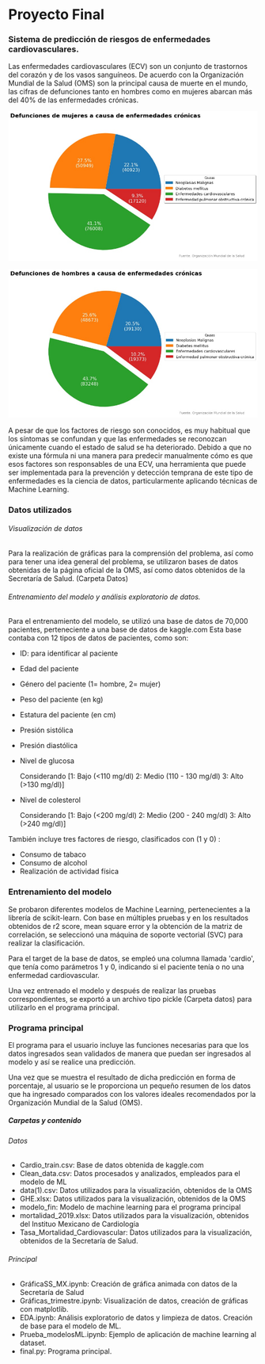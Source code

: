 # Proyecto Final
### Sistema de predicción de riesgos de enfermedades cardiovasculares. 

Las enfermedades cardiovasculares (ECV) son un conjunto de trastornos del corazón y de los vasos sanguíneos. De acuerdo con la Organización Mundial de la Salud (OMS) son la principal causa de muerte en el mundo, las cifras de defunciones tanto en hombres como en mujeres abarcan más del 40% de las enfermedades crónicas. 

![](Images/F_oms.jpg)

![](Images/H_oms.jpg)

A pesar de que los factores de riesgo son conocidos, es muy habitual que los síntomas se confundan y que las enfermedades se reconozcan únicamente cuando el estado de salud se ha deteriorado. Debido a que no existe una fórmula ni una manera para predecir manualmente cómo es que esos factores son responsables de una ECV, una herramienta que puede ser implementada para la prevención y detección temprana de este tipo de enfermedades es la ciencia de datos, particularmente aplicando técnicas de Machine Learning. 

### Datos utilizados

###### Visualización de datos

Para la realización de gráficas para la comprensión del problema, así como para tener una idea general del problema, se utilizaron bases de datos obtenidas de la página oficial de la OMS, así como datos obtenidos de la Secretaría de Salud. (Carpeta Datos)

###### Entrenamiento del modelo y análisis exploratorio de datos.

Para el entrenamiento del modelo, se utilizó una base de datos de 70,000 pacientes, perteneciente a una base de datos de kaggle.com Esta base contaba con 12 tipos de datos de pacientes, como son: 

* ID: para identificar al paciente

* Edad del paciente

* Género del paciente (1= hombre, 2= mujer)

* Peso del paciente (en kg)

* Estatura del paciente (en cm)

* Presión sistólica

* Presión diastólica

* Nivel de glucosa

  Considerando [1: Bajo (<110 mg/dl) 2: Medio (110 - 130 mg/dl) 3: Alto (>130 mg/dl)]

* Nivel de colesterol

  Considerando [1: Bajo (<200 mg/dl) 2: Medio (200 - 240 mg/dl) 3: Alto (>240 mg/dl)]

También incluye tres factores de riesgo, clasificados con (1 y 0) :

* Consumo de tabaco
* Consumo de alcohol
* Realización de actividad física

### Entrenamiento del modelo

Se probaron diferentes modelos de Machine Learning, pertenecientes a la librería de scikit-learn. Con base en múltiples pruebas y en los resultados obtenidos de r2 score, mean square error y la obtención de la matriz de correlación, se seleccionó una máquina de soporte vectorial (SVC) para realizar la clasificación. 

Para el target de la base de datos, se empleó una columna llamada 'cardio', que tenía como parámetros 1 y 0, indicando si el paciente tenía o no una enfermedad cardiovascular. 

Una vez entrenado el modelo y después de realizar las pruebas correspondientes, se exportó a un archivo tipo pickle (Carpeta datos) para utilizarlo en el programa principal. 

### Programa principal

El programa para el usuario incluye las funciones necesarias para que los datos ingresados sean validados de manera que puedan ser ingresados al modelo y así se realice una predicción. 

Una vez que se muestra el resultado de dicha predicción en forma de porcentaje, al usuario se le proporciona un pequeño resumen de los datos que ha ingresado comparados con los valores ideales recomendados por la Organización Mundial de la Salud (OMS).

##### Carpetas y contenido

###### Datos

* Cardio_train.csv: Base de datos obtenida de kaggle.com
* Clean_data.csv: Datos procesados y analizados, empleados para el modelo de ML
* data(1).csv: Datos utilizados para la visualización, obtenidos de la OMS
* GHE.xlsx: Datos utilizados para la visualización, obtenidos de la OMS
* modelo_fin: Modelo de machine learning para el programa principal
* mortalidad_2019.xlsx: Datos utilizados para la visualización, obtenidos del Instituo Mexicano de Cardiología
* Tasa_Mortalidad_Cardiovascular: Datos utilizados para la visualización, obtenidos de la Secretaría de Salud.

###### Principal

* GráficaSS_MX.ipynb: Creación de gráfica animada con datos de la Secretaría de Salud
* Gráficas_trimestre.ipynb: Visualización de datos, creación de gráficas con matplotlib.
* EDA.ipynb: Análisis exploratorio de datos y limpieza de datos. Creación de base para el modelo de ML.
* Prueba_modelosML.ipynb: Ejemplo de aplicación de machine learning al dataset.
* final.py: Programa principal. 





